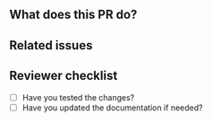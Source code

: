 ## What does this PR do?

## Related issues

## Reviewer checklist
- [ ] Have you tested the changes?
- [ ] Have you updated the documentation if needed?
